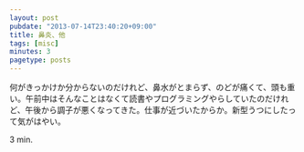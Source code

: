 ```yaml
---
layout: post
pubdate: "2013-07-14T23:40:20+09:00"
title: 鼻炎、他
tags: [misc]
minutes: 3
pagetype: posts
---
```

何がきっかけか分からないのだけれど、鼻水がとまらず、のどが痛くて、頭も重い。午前中はそんなことはなくて読書やプログラミングやらしていたのだけれど、午後から調子が悪くなってきた。仕事が近づいたからか。新型うつにしたって気がはやい。

3 min.
